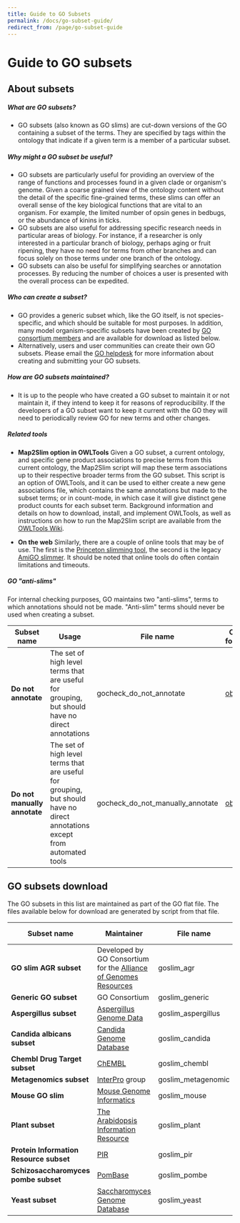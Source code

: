 ```yaml
---
title: Guide to GO Subsets
permalink: /docs/go-subset-guide/
redirect_from: /page/go-subset-guide
---
```


# Guide to GO subsets
## About subsets
##### What are GO subsets?

- GO subsets (also known as GO slims) are cut-down versions of the GO containing a subset of the terms. They are specified by tags within the ontology that indicate if a given term is a member of a particular subset.

##### Why might a GO subset be useful?

- GO subsets are particularly useful for providing an overview of the range of functions and processes found in a given clade or organism's genome. Given a coarse grained view of the ontology content without the detail of the specific fine-grained terms, these slims can offer an overall sense of the key biological functions that are vital to an organism. For example, the limited number of opsin genes in bedbugs, or the abundance of kinins in ticks.
- GO subsets are also useful for addressing specific research needs in particular areas of biology. For instance, if a researcher is only interested in a particular branch of biology, perhaps aging or fruit ripening, they have no need for terms from other branches and can focus solely on those terms under one branch of the ontology.
- GO subsets can also be useful for simplifying searches or annotation processes. By reducing the number of choices a user is presented with the overall process can be  expedited.

##### Who can create a subset?
- GO provides a generic subset which, like the GO itself, is not species-specific, and which should be suitable for most purposes. In addition, many model organism-specific subsets have been created by [GO consortium members](/docs/go-consortium/) and are available for download as listed below.
- Alternatively, users and user communities can create their own GO subsets. Please email the [GO helpdesk](/docs/downloads/) for more information about creating and submitting your GO subsets.

##### How are GO subsets maintained?
- It is up to the people who have created a GO subset to maintain it or not maintain it, if they intend to keep it for reasons of reproducibility. If the developers of a GO subset want to keep it current with the GO they will need to periodically review GO for new terms and other changes.

##### Related tools
- __Map2Slim option in OWLTools__ Given a GO subset, a current ontology, and specific gene product associations to precise terms from this current ontology, the Map2Slim script will map these term associations up to their respective broader terms from the GO subset. This script is an option of OWLTools, and it can be used to either create a new gene associations file, which contains the same annotations but made to the subset terms; or in count-mode, in which case it will give distinct gene product counts for each subset term. Background information and details on how to download, install, and implement OWLTools, as well as instructions on how to run the Map2Slim script are available from the <a href="https://github.com/owlcollab/owltools/wiki/Map2Slim">OWLTools Wiki</a>.

- __On the web__ Similarly, there are a couple of online tools that may be of use. The first is the [Princeton slimming tool](http://go.princeton.edu/), the second is the legacy [AmiGO slimmer](http://amigo1.geneontology.org/cgi-bin/amigo/slimmer). It should be noted that online tools do often contain limitations and timeouts.

##### GO "*__anti-slims__*"

For internal checking purposes, GO maintains two "anti-slims", terms to which annotations should not be made. "Anti-slim" terms should never be used when creating a subset.


|**Subset name**|**Usage** |**File name** |**OBO format** |**OWL format** |**json format** |**yaml format** |
|------------------|----------|----------|----------|----------|----------|----------|
|**Do not annotate**|The set of high level terms that are useful for grouping, but should have no direct annotations| gocheck_do_not_annotate |[obo](http://current.geneontology.org/ontology/subsets/goslim_gocheck_do_not_annotate.obo)| [owl](http://current.geneontology.org/ontology/subsets/goslim_gocheck_do_not_annotate.owl) |[json](http://current.geneontology.org/ontology/subsets/goslim_gocheck_do_not_annotate.json) |[yaml](http://current.geneontology.org/ontology/subsets/goslim_gocheck_do_not_annotate.yaml)|
|**Do not manually annotate**|The set of high level terms that are useful for grouping, but should have no direct annotations except from automated tools| gocheck_do_not_manually_annotate|[obo](http://current.geneontology.org/ontology/subsets/goslim_gocheck_do_not_manually_annotate.obo)|[owl](http://current.geneontology.org/ontology/subsets/goslim_gocheck_do_not_manually_annotate.owl) |[json](http://current.geneontology.org/ontology/subsets/goslim_gocheck_do_not_manually_annotate.json) |[yaml](http://current.geneontology.org/ontology/subsets/goslim_gocheck_do_not_manually_annotate.yaml)|


## GO subsets download

The GO subsets in this list are maintained as part of the GO flat file. The files available below for download are generated by script from that file.


|**Subset name**|**Maintainer**|**File name**|**OBO format**|**OWL format**|**json format**|**yaml format**|
|------------------|-------------|-------------|-------------|------------|-------------|------------|
|**GO slim AGR subset**|Developed by GO Consortium for the [Alliance of Genomes Resources](https://www.alliancegenome.org/)|goslim_agr  |[obo](http://current.geneontology.org/ontology/subsets/goslim_agr.obo)|[owl](http://current.geneontology.org/ontology/subsets/goslim_agr.owl) |[json](http://current.geneontology.org/ontology/subsets/goslim_agr.json) |[yaml](http://current.geneontology.org/ontology/subsets/goslim_agr.yaml)|
|**Generic GO subset**|GO Consortium |goslim_generic|[obo](http://current.geneontology.org/ontology/subsets/goslim_generic.obo)| [owl](http://current.geneontology.org/ontology/subsets/goslim_generic.owl) |[json](http://current.geneontology.org/ontology/subsets/goslim_generic.json) |[yaml](http://current.geneontology.org/ontology/subsets/goslim_generic.yaml)|
|**Aspergillus subset**|[Aspergillus Genome Data](http://www.aspgd.org/)|goslim_aspergillus|[obo](http://current.geneontology.org/ontology/subsets/goslim_aspergillus.obo)|[owl](http://current.geneontology.org/ontology/subsets/goslim_aspergillus.owl) |[json](http://current.geneontology.org/ontology/subsets/goslim_aspergillus.json) |[yaml](http://current.geneontology.org/ontology/subsets/goslim_aspergillus.yaml)|
|**Candida albicans subset**|[Candida Genome Database](http://www.candidagenome.org/)|goslim_candida|[obo](http://current.geneontology.org/ontology/subsets/goslim_candida.obo)|[owl](http://current.geneontology.org/ontology/subsets/goslim_candida.owl) |[json](http://current.geneontology.org/ontology/subsets/goslim_candida.json) |[yaml](http://current.geneontology.org/ontology/subsets/goslim_candida.yaml)|
|**Chembl Drug Target subset**|[ChEMBL](https://www.ebi.ac.uk/chembl/)|goslim_chembl|[obo](http://current.geneontology.org/ontology/subsets/goslim_chembl.obo)| [owl](http://current.geneontology.org/ontology/subsets/goslim_chembl.owl) |[json](http://current.geneontology.org/ontology/subsets/goslim_chembl.json) |[yaml](http://current.geneontology.org/ontology/subsets/goslim_chembl.yaml)|
|**Metagenomics subset**|[InterPro](http://www.ebi.ac.uk/interpro/) group|goslim_metagenomic|[obo](http://current.geneontology.org/ontology/subsets/goslim_metagenomics.obo)| [owl](http://current.geneontology.org/ontology/subsets/goslim_metagenomics.owl) |[json](http://current.geneontology.org/ontology/subsets/goslim_metagenomics.json) |[yaml](http://current.geneontology.org/ontology/subsets/goslim_metagenomics.yaml)|
|**Mouse GO slim**|[Mouse Genome Informatics](http://www.informatics.jax.org/)|goslim_mouse|[obo](http://current.geneontology.org/ontology/subsets/goslim_mouse.obo)|[owl](http://current.geneontology.org/ontology/subsets/goslim_mouse.owl) |[json](http://current.geneontology.org/ontology/subsets/goslim_mouse.json) |[yaml](http://current.geneontology.org/ontology/subsets/goslim_mouse.yaml)|
|**Plant subset**|[The Arabidopsis Information Resource](https://www.arabidopsis.org/)|goslim_plant|[obo](http://current.geneontology.org/ontology/subsets/goslim_plant.obo)|[owl](http://current.geneontology.org/ontology/subsets/goslim_plant.owl) |[json](http://current.geneontology.org/ontology/subsets/goslim_plant.json) |[yaml](http://current.geneontology.org/ontology/subsets/goslim_plant.yaml)|
|**Protein Information Resource subset**|[PIR](https://pir.georgetown.edu/)|goslim_pir|[obo](http://current.geneontology.org/ontology/subsets/goslim_pir.obo)|[owl](http://current.geneontology.org/ontology/subsets/goslim_pir.owl) |[json](http://current.geneontology.org/ontology/subsets/goslim_pir.json) | [yaml](http://current.geneontology.org/ontology/subsets/goslim_pir.yaml)|
|**Schizosaccharomyces pombe subset**|[PomBase](https://www.pombase.org/)|goslim_pombe|[obo](http://current.geneontology.org/ontology/subsets/goslim_pombe.obo)| [owl](http://current.geneontology.org/ontology/subsets/goslim_pombe.owl) |[json](http://current.geneontology.org/ontology/subsets/goslim_pombe.json) |[yaml](http://current.geneontology.org/ontology/subsets/goslim_pombe.yaml)|
|**Yeast subset**|[Saccharomyces Genome Database](https://www.yeastgenome.org/)|goslim_yeast|[obo](http://current.geneontology.org/ontology/subsets/goslim_yeast.obo)|[owl](http://current.geneontology.org/ontology/subsets/goslim_yeast.owl) |[json](http://current.geneontology.org/ontology/subsets/goslim_yeast.json) |[yaml](http://current.geneontology.org/ontology/subsets/goslim_yeast.yaml)|
